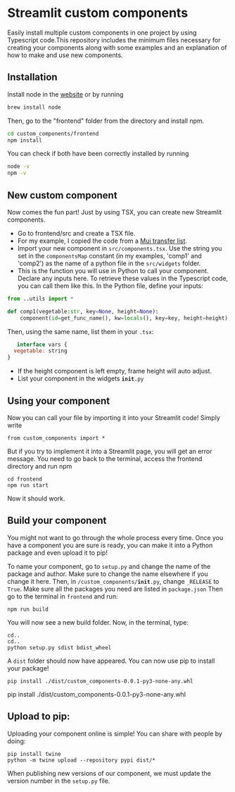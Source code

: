 #  Streamlit custom components

Easily install multiple custom components in one project by using Typescript code.This repository includes the minimum files necessary for creating your components along with some examples and an explanation of how to make and use new components. 

 ## Installation
 
 Install node in the [website](https://nodejs.org/en/download/) or by running
 ```bash
brew install node
```

Then, go to the "frontend" folder from the directory and install npm.

 ```bash
cd custom_components/frontend
npm install
```

You can check if both have been correctly installed by running

```bash
node -v 
npm -v
```

## New custom component
  
 Now comes the fun part! Just by using TSX, you can create new Streamlit components.
 
- Go to frontend/src and create a TSX file.
- For my example, I copied the code from a [Mui transfer list](https://mui.com/material-ui/react-transfer-list/).
- Import your new component in <code>src/components.tsx</code>. Use the string you set in the <code>componentsMap</code> constant (in my examples, 'comp1' and 'comp2') as the name of a python file in the <code>src/widgets</code> folder. 
- This is the function you will use in Python to call your component. Declare any inputs here. To retrieve these values in the Typescript code, you can call them like this. In the Python file, define your inputs:

```python
from ..utils import *

def comp1(vegetable:str, key=None, height=None):
    component(id=get_func_name(), kw=locals(), key=key, height=height)
```
Then, using the same name, list them in your <code>.tsx</code>:

```js
   interface vars {
  vegetable: string
}
```

- If the height component is left empty, frame height will auto adjust. 
- List your component in the widgets <code>__init__.py</code>


## Using your component

Now you can call your file by importing it into your Streamlit code! Simply write
```
from custom_components import *
```

But if you try to implement it into a Streamlit page, you will get an error message. You need to go back to the terminal, access the frontend directory and run npm
```
cd frontend
npm run start
```
Now it should work.

## Build your component
You might not want to go through the whole process every time. Once you have a component you are sure is ready, you can make it into a Python package and even upload it to pip!

To name your component, go to <code>setup.py</code> and change the name of the package and author. Make sure to change the name elsewhere if you change it here. Then, in  <code>/custom_components/__init__.py</code>, change <code>_RELEASE</code> to <code>True</code>.
Make sure all the packages you need are listed in <code>package.json</code>
Then go to the terminal in <code>frontend</code> and run:
```
npm run build
```
You will now see a new build folder. Now, in the terminal, type:
```
cd.. 
cd..
python setup.py sdist bdist_wheel
```
A <code>dist</code> folder should now have appeared. You can now use pip to install your package!
```
pip install ./dist/custom_components-0.0.1-py3-none-any.whl
```

pip install ./dist/custom_components-0.0.1-py3-none-any.whl

## Upload to pip:
Uploading your component online is simple! You can share with people by doing:
```
pip install twine
python -m twine upload --repository pypi dist/*
```

When publishing new versions of our component, we must update the version number in the <code>setup.py</code> file.